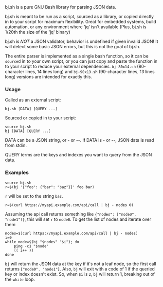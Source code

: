 bj.sh is a pure GNU Bash library for parsing JSON data.

bj.sh is meant to be run as a script, sourced as a library, or copied directly
in to your script for maximum flexibility. Great for embedded systems, build
automation, or any environment where 'jq' isn't available (Plus, bj.sh is 1/20th
the size of the 'jq' binary)

bj.sh is *NOT* a JSON validator, behavior is undefined if given invalid JSON!
It will detect some basic JSON errors, but this is not the goal of bj.sh.

The entire parser is implemented as a single bash function, so it can be
`source`d in to your own script, or you can just copy and paste the function in
to your script to reduce your external dependencies. `bj-80x14.sh` (80-character
lines, 14 lines long) and `bj-90x13.sh` (90-character lines, 13 lines long)
versions are intended for exactly this.

### Usage

Called as an external script:

    bj.sh [DATA] [QUERY ...]


Sourced or copied in to your script:

    source bj.sh
    bj [DATA] [QUERY ...]

DATA can be a JSON string, or - or --. If DATA is - or --, JSON data is read
from stdin.

QUERY terms are the keys and indexes you want to query from the JSON data.

### Examples

    source bj.sh
    r=$(bj '{"foo": {"bar": "baz"}}' foo bar)

`r` will be set to the string `baz`.

    r=$(curl https://myapi.example.com/api/call | bj - nodes 0)

Assuming the api call returns something like `{"nodes": ["node0", "node1"]}`,
this will set `r` to `node0`. To get the list of nodes and iterate over them:

    nodes=$(curl https://myapi.example.com/api/call | bj - nodes)
    i=0
    while node=$(bj "$nodes" "$i"); do
        ping -c1 "$node"
        (( i++ ))
    done

`bj` will return the JSON data at the key if it's not a leaf node, so the first
call returns `["node0", "node1"]`. Also, `bj` will exit with a code of 1 if the
queried key or index doesn't exist. So, when `$i` is `2`, `bj` will return 1,
breaking out of the `while` loop.
